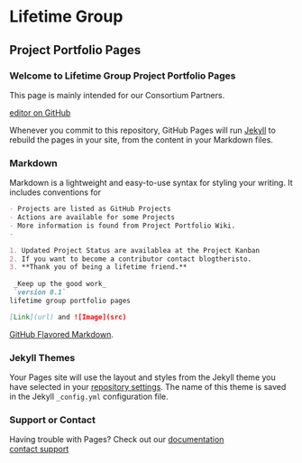 # Lifetime Group
## Project Portfolio Pages
### Welcome to Lifetime Group Project Portfolio Pages
This page is mainly intended for our Consortium Partners.

[editor on GitHub](https://github.com/blogtheristo/portfolio/edit/gh-pages/index.md)

Whenever you commit to this repository, GitHub Pages will run [Jekyll](https://jekyllrb.com/) to rebuild the pages in your site, from the content in your Markdown files.

### Markdown

Markdown is a lightweight and easy-to-use syntax for styling your writing. It includes conventions for

```markdown
- Projects are listed as GitHub Projects
- Actions are available for some Projects
- More information is found from Project Portfolio Wiki.
- 

1. Updated Project Status are availablea at the Project Kanban
2. If you want to become a contributor contact blogtheristo.
3. **Thank you of being a lifetime friend.**
 
 _Keep up the good work_  
 `version 0.1`
lifetime group portfolio pages

[Link](url) and ![Image](src)
```
[GitHub Flavored Markdown](https://guides.github.com/features/mastering-markdown/).

### Jekyll Themes

Your Pages site will use the layout and styles from the Jekyll theme you have selected in your [repository settings](https://github.com/blogtheristo/portfolio/settings/pages). The name of this theme is saved in the Jekyll `_config.yml` configuration file.

### Support or Contact

Having trouble with Pages? Check out our [documentation](https://docs.github.com/categories/github-pages-basics/)  
[contact support](https://lifetime.fi/contact)

